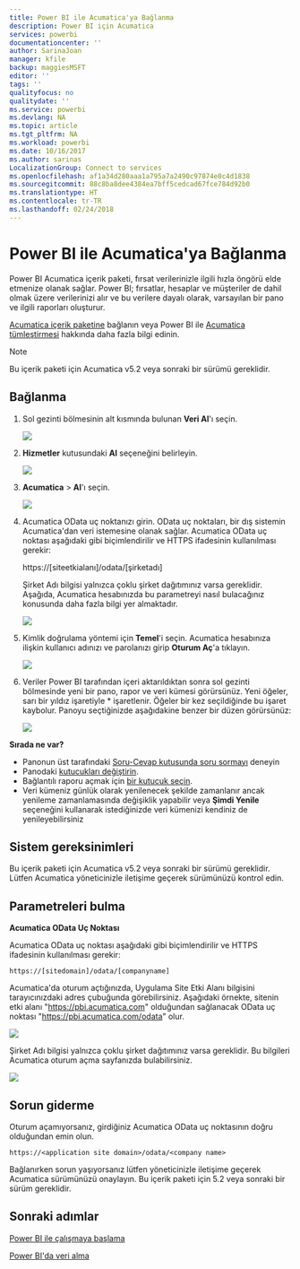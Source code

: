 ```yaml
---
title: Power BI ile Acumatica'ya Bağlanma
description: Power BI için Acumatica
services: powerbi
documentationcenter: ''
author: SarinaJoan
manager: kfile
backup: maggiesMSFT
editor: ''
tags: ''
qualityfocus: no
qualitydate: ''
ms.service: powerbi
ms.devlang: NA
ms.topic: article
ms.tgt_pltfrm: NA
ms.workload: powerbi
ms.date: 10/16/2017
ms.author: sarinas
LocalizationGroup: Connect to services
ms.openlocfilehash: af1a34d280aaa1a795a7a2490c97874e0c4d1838
ms.sourcegitcommit: 88c8ba8dee4384ea7bff5cedcad67fce784d92b0
ms.translationtype: HT
ms.contentlocale: tr-TR
ms.lasthandoff: 02/24/2018
---
```

# <a name="connect-to-acumatica-with-power-bi"></a>Power BI ile Acumatica'ya Bağlanma
Power BI Acumatica içerik paketi, fırsat verilerinizle ilgili hızla öngörü elde etmenize olanak sağlar. Power BI; fırsatlar, hesaplar ve müşteriler de dahil olmak üzere verilerinizi alır ve bu verilere dayalı olarak, varsayılan bir pano ve ilgili raporları oluşturur.

[Acumatica içerik paketine](https://app.powerbi.com/getdata/services/acumatica) bağlanın veya Power BI ile [Acumatica tümleştirmesi](https://powerbi.microsoft.com/integrations/acumatica) hakkında daha fazla bilgi edinin.

>[!NOTE]
>Bu içerik paketi için Acumatica v5.2 veya sonraki bir sürümü gereklidir.

## <a name="how-to-connect"></a>Bağlanma
1. Sol gezinti bölmesinin alt kısmında bulunan **Veri Al**'ı seçin.
   
   ![](media/service-connect-to-acumatica/getdata3.png)
2. **Hizmetler** kutusundaki **Al** seçeneğini belirleyin.
   
   ![](media/service-connect-to-acumatica/getdata2.png)
3. **Acumatica** \> **Al**'ı seçin.
   
   ![](media/service-connect-to-acumatica/acumatica.png)
4. Acumatica OData uç noktanızı girin. OData uç noktaları, bir dış sistemin Acumatica'dan veri istemesine olanak sağlar. Acumatica OData uç noktası aşağıdaki gibi biçimlendirilir ve HTTPS ifadesinin kullanılması gerekir:
   
     https://[siteetkialanı]/odata/[şirketadı]
   
   Şirket Adı bilgisi yalnızca çoklu şirket dağıtımınız varsa gereklidir. Aşağıda, Acumatica hesabınızda bu parametreyi nasıl bulacağınız konusunda daha fazla bilgi yer almaktadır.
   
   ![](media/service-connect-to-acumatica/parameters.png)
5. Kimlik doğrulama yöntemi için **Temel**'i seçin. Acumatica hesabınıza ilişkin kullanıcı adınızı ve parolanızı girip **Oturum Aç**'a tıklayın.
   
    ![](media/service-connect-to-acumatica/creds2.png)
6. Veriler Power BI tarafından içeri aktarıldıktan sonra sol gezinti bölmesinde yeni bir pano, rapor ve veri kümesi görürsünüz. Yeni öğeler, sarı bir yıldız işaretiyle \* işaretlenir. Öğeler bir kez seçildiğinde bu işaret kaybolur. Panoyu seçtiğinizde aşağıdakine benzer bir düzen görürsünüz:
   
    ![](media/service-connect-to-acumatica/dashboard.png)

**Sırada ne var?**

* Panonun üst tarafındaki [Soru-Cevap kutusunda soru sormayı](power-bi-q-and-a.md) deneyin
* Panodaki [kutucukları değiştirin](service-dashboard-edit-tile.md).
* Bağlantılı raporu açmak için [bir kutucuk seçin](service-dashboard-tiles.md).
* Veri kümeniz günlük olarak yenilenecek şekilde zamanlanır ancak yenileme zamanlamasında değişiklik yapabilir veya **Şimdi Yenile** seçeneğini kullanarak istediğinizde veri kümenizi kendiniz de yenileyebilirsiniz

## <a name="system-requirements"></a>Sistem gereksinimleri
Bu içerik paketi için Acumatica v5.2 veya sonraki bir sürümü gereklidir. Lütfen Acumatica yöneticinizle iletişime geçerek sürümünüzü kontrol edin.

## <a name="finding-parameters"></a>Parametreleri bulma
**Acumatica OData Uç Noktası**

Acumatica OData uç noktası aşağıdaki gibi biçimlendirilir ve HTTPS ifadesinin kullanılması gerekir:

    https://[sitedomain]/odata/[companyname]

Acumatica'da oturum açtığınızda, Uygulama Site Etki Alanı bilgisini tarayıcınızdaki adres çubuğunda görebilirsiniz. Aşağıdaki örnekte, sitenin etki alanı "https://pbi.acumatica.com" olduğundan sağlanacak OData uç noktası "https://pbi.acumatica.com/odata" olur.

 ![](media/service-connect-to-acumatica/url.png)

Şirket Adı bilgisi yalnızca çoklu şirket dağıtımınız varsa gereklidir. Bu bilgileri Acumatica oturum açma sayfanızda bulabilirsiniz.

![](media/service-connect-to-acumatica/signin2.png)

## <a name="troubleshooting"></a>Sorun giderme
Oturum açamıyorsanız, girdiğiniz Acumatica OData uç noktasının doğru olduğundan emin olun.

    https://<application site domain>/odata/<company name>

Bağlanırken sorun yaşıyorsanız lütfen yöneticinizle iletişime geçerek Acumatica sürümünüzü onaylayın. Bu içerik paketi için 5.2 veya sonraki bir sürüm gereklidir.

## <a name="next-steps"></a>Sonraki adımlar
[Power BI ile çalışmaya başlama](service-get-started.md)

[Power BI'da veri alma](service-get-data.md)

